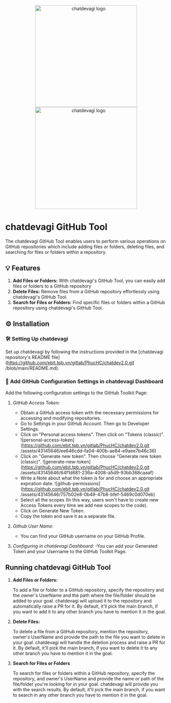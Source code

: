 <p align="center">
  <a href="https://chatdevagi.com//#gh-light-mode-only">
    <img src="https://chatdevagi.com/wp-content/uploads/2023/05/Logo-dark.svg" width="318px" alt="chatdevagi logo" />
  </a>
  <a href="https://chatdevagi.com//#gh-dark-mode-only">
    <img src="https://chatdevagi.com/wp-content/uploads/2023/05/Logo-light.svg" width="318px" alt="chatdevagi logo" />
  </a>
</p>

# chatdevagi GitHub Tool

The chatdevagi GitHub Tool enables users to perform various operations on GitHub repositories which include adding files or folders, deleting files, and searching for files or folders within a repository.

## 💡 Features

1. **Add Files or Folders:** With chatdevagi's GitHub Tool, you can easily add files or folders to a GitHub repository
2. **Delete Files:** Remove files from a GitHub repository effortlessly using chatdevagi's GitHub Tool. 
3. **Search for Files or Folders:** Find specific files or folders within a GitHub repository using chatdevagi's GitHub Tool. 

## ⚙️ Installation

### 🛠 **Setting Up chatdevagi**

Set up chatdevagi by following the instructions provided in the [chatdevagi repository's README file](https://github.com/ebit.tpb.vn/gitlab/PhucHC/chatdev2.0.git /blob/main/README.md).

### 🔧 **Add GitHub Configuration Settings in chatdevagi Dashboard**

Add the following configuration settings to the GitHub Toolkit Page:

1. _GitHub Access Token:_
   - Obtain a GitHub access token with the necessary permissions for accessing and modifying repositories.
    - Go to Settings in your GitHub Account. Then go to Developer Settings.
    - Click on "Personal access tokens". Then click on "Tokens (classic)".
    ![personal-access-token](https://github.com/ebit.tpb.vn/gitlab/PhucHC/chatdev2.0.git /assets/43145646/ee646cdd-fa04-400b-ae84-e9aee7b46c36)
    - Click on "Generate new token". Then choose "Generate new token (classic)".
    ![generate-new-token](https://github.com/ebit.tpb.vn/gitlab/PhucHC/chatdev2.0.git /assets/43145646/64f1d681-236a-4008-a5d9-93bb368caaaf)
    - Write a Note about what the token is for and choose an appropriate expiration date.
    ![github-permissions](https://github.com/ebit.tpb.vn/gitlab/PhucHC/chatdev2.0.git /assets/43145646/757b02e8-0b49-47b8-bfef-5469c0d070eb)
    - Select all the scopes (In this way, users won't have to create new Access Tokens every time we add new scopes to the code).
    - Click on Generate New Token.
    - Copy the token and save it as a separate file. 

2. _Github User Name:_
   - You can find your GitHub username on your GitHub Profile.

3. _Configuring in chatdevagi Dashboard:_
   -You can add your Generated Token and your Username to the GitHub Toolkit Page.

## Running chatdevagi GitHub Tool

1. **Add Files or Folders:**

   To add a file or folder to a GitHub repository, specify the repository and the owner's UserName and the path where the file/folder should be added to your goal. chatdevagi will upload it to the repository and automatically raise a PR for it. By default, it'll pick the main branch, if you want to add it to any other branch you have to mention it in the goal.

2. **Delete Files:**

   To delete a file from a GitHub repository, mention the repository, owner's UserName and provide the path to the file you want to delete in your goal. chatdevagi will handle the deletion process and raise a PR for it. By default, it'll pick the main branch, if you want to delete it to any other branch you have to mention it in the goal.

3. **Search for Files or Folders**

   To search for files or folders within a GitHub repository, specify the repository, and owner's UserName and provide the name or path of the file/folder you're looking for in your goal. chatdevagi will provide you with the search results. By default, it'll pick the main branch, if you want to search in any other branch you have to mention it in the goal.
 
